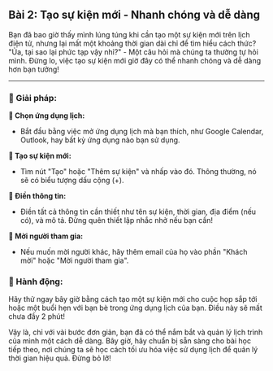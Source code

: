 ## Bài 2: Tạo sự kiện mới - Nhanh chóng và dễ dàng

Bạn đã bao giờ thấy mình lúng túng khi cần tạo một sự kiện mới trên lịch điện tử, nhưng lại mất một khoảng thời gian dài chỉ để tìm hiểu cách thức? "Ủa, tại sao lại phức tạp vậy nhỉ?" - Một câu hỏi mà chúng ta thường tự hỏi mình. Đừng lo, việc tạo sự kiện mới giờ đây có thể nhanh chóng và dễ dàng hơn bạn tưởng!

---

### 📌 Giải pháp:

**🔹 Chọn ứng dụng lịch:**
- Bắt đầu bằng việc mở ứng dụng lịch mà bạn thích, như Google Calendar, Outlook, hay bất kỳ ứng dụng nào bạn sử dụng.

**🔹 Tạo sự kiện mới:**
- Tìm nút "Tạo" hoặc "Thêm sự kiện" và nhấp vào đó. Thông thường, nó sẽ có biểu tượng dấu cộng (+).

**🔹 Điền thông tin:**
- Điền tất cả thông tin cần thiết như tên sự kiện, thời gian, địa điểm (nếu có), và mô tả. Đừng quên thiết lập nhắc nhở nếu bạn cần!

**🔹 Mời người tham gia:**
- Nếu muốn mời người khác, hãy thêm email của họ vào phần "Khách mời" hoặc "Mời người tham gia".

### 🚀 Hành động:

Hãy thử ngay bây giờ bằng cách tạo một sự kiện mới cho cuộc họp sắp tới hoặc một buổi hẹn với bạn bè trong ứng dụng lịch của bạn. Điều này sẽ mất chưa đầy 2 phút!

Vậy là, chỉ với vài bước đơn giản, bạn đã có thể nắm bắt và quản lý lịch trình của mình một cách dễ dàng. Bây giờ, hãy chuẩn bị sẵn sàng cho bài học tiếp theo, nơi chúng ta sẽ học cách tối ưu hóa việc sử dụng lịch để quản lý thời gian hiệu quả. Đừng bỏ lỡ!